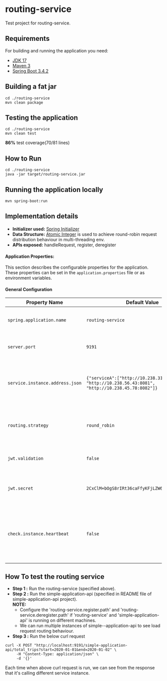 # routing-service

Test project for routing-service.

## Requirements
For building and running the application you need:

- [JDK 17](https://www.azul.com/downloads/?version=java-17-lts&os=linux&package=jdk#zulu)
- [Maven 3](https://maven.apache.org)
- [Spring Boot 3.4.2](https://github.com/spring-projects/spring-boot/wiki/Spring-Boot-3.4-Release-Notes)


## Building a fat jar
```shell
cd ./routing-service
mvn clean package
```


## Testing the application

```shell
cd ./routing-service
mvn clean test
```
**86%** test coverage(70/81 lines)

## How to Run

```shell
cd ./routing-service
java -jar target/routing-service.jar
```


## Running the application locally

```shell
mvn spring-boot:run
```

## Implementation details
#### 
* **Initializer used:** [Spring Initializer](https://start.spring.io/)<br>
* **Data Structure:** [Atomic Integer](https://download.java.net/java/early_access/valhalla/docs/api/java.base/java/util/concurrent/atomic/AtomicInteger.html) is used to achieve round-robin request distribution behaviour in multi-threading env.
* **APIs exposed:** handleRequest, register, deregister
#### Application Properties:

This section describes the configurable properties for the application. These properties can be set in the `application.properties` file or as environment variables.

#### General Configuration

| Property Name                   | Default Value                                  | Description                                                                                      |
|---------------------------------|------------------------------------------------|--------------------------------------------------------------------------------------------------|
| `spring.application.name`       | `routing-service` | The name of the Spring Boot application.                                                         |
| `server.port`                   | `9191`                                           | The port on which the application runs.                                                          |
| `service.instance.address.json` | `{"serviceA":["http://10.238.31.2:8080", "http://10.238.56.43:8081", "http://10.238.45.78:8082"]}`                                         | JSON configuration containing service name and list of service instances.                        |
| `routing.strategy`              | `round_robin`                                         | The load-balancing strategy used to distribute requests.                                         |
| `jwt.validation`                             | `false`                                         | Enables or disables JWT token validation.                                                        |
| `jwt.secret` | `2CxClM+bOgS8rIRt36caFfyKFjLZW6FRTfG7PDx/ong=`                                         | The secret key used for JWT token signing and validation.                                        |
| `check.instance.heartbeat` | `false`                                         | Enables or disables instance heartbeat check. This will expiry instance if no heartbeat received. |


## How To test the routing service
* **Step 1 :** Run the routing-service (specified above).
* **Step 2 :** Run the simple-application-api (specified in README file of simple-application-api project).<br>
**NOTE:** <br>
  * Configure the 'routing-service.register.path' and 'routing-service.deregister.path' if 'routing-service' and 'simple-application-api' is running on different machines.<br>
  * We can run multiple instances of simple--application-api to see load request routing behaviour.
* **Step 3 :** Run the below curl request
```shell
curl -X POST "http://localhost:9191/simple-application-api/total_trips?start=2020-01-01&end=2020-01-02" \
     -H "Content-Type: application/json" \
     -d '{}'
```
Each time when above curl request is run, we can see from the response that it's calling different service instance.  
